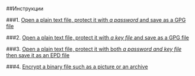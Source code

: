 ##Инструкции

###1. [Open a plain text file, protect it with *a password* and save as a GPG file](open_plain_text_protect_with_password/password_protection.htm)

###2. [Open a plain text file, protect it with *a key file* and save as a GPG file](open_plain_text_protect_with_key_file/key_file_protection.htm)

###3. [Open a plain text file, protect it with both *a password and key file* then save it as an EPD file](open_plain_text_protect_with_key_and_password/double_protection.htm)

###4. [Encrypt a binary file such as a picture or an archive](encrypt_binary_file/binary_file.htm)
